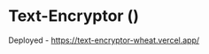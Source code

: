 # Text-Encryptor (<a href="https://text-encryptor-wheat.vercel.app/"></a>)

Deployed - https://text-encryptor-wheat.vercel.app/
